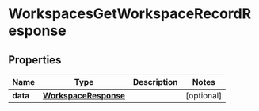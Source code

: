 

# WorkspacesGetWorkspaceRecordResponse


## Properties

| Name | Type | Description | Notes |
|------------ | ------------- | ------------- | -------------|
|**data** | [**WorkspaceResponse**](WorkspaceResponse.md) |  |  [optional] |



